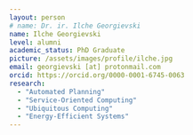 ```yaml
---
layout: person
# name: Dr. ir. Ilche Georgievski
name: Ilche Georgievski
level: alumni
academic_status: PhD Graduate
picture: /assets/images/profile/ilche.jpg
email: georgievski [at] protonmail.com
orcid: https://orcid.org/0000-0001-6745-0063
research:
  - "Automated Planning"
  - "Service-Oriented Computing"
  - "Ubiquitous Computing"
  - "Energy-Efficient Systems"
---
```

